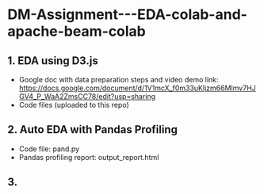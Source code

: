 # DM-Assignment---EDA-colab-and-apache-beam-colab

## 1. EDA using D3.js
- Google doc with data preparation steps and video demo link: https://docs.google.com/document/d/1V1mcX_f0m33uKljzm66MImv7HJGV4_P_WaA2ZmsCC78/edit?usp=sharing
- Code files (uploaded to this repo)

## 2. Auto EDA with Pandas Profiling
- Code file: pand.py
- Pandas profiling report: output_report.html

## 3. 

 
